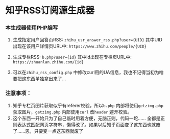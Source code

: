 知乎RSS订阅源生成器
===
### 本生成器使用PHP编写


1.  生成指定用户回答页RSS:
`zhihu_usr_answer_rss.php?user={UID}` 
其中UID出现在该用户详情页URL中: 
`https://www.zhihu.com/people/{UID}` 

2. 生成专栏RSS:
`b.php?user={id}` 
其中id出现在专栏页URL中:
`https://zhuanlan.zhihu.com/{id}` 

3. 可以在`zhihu_rss_config.php` 中修改curl用的UA信息，我也不记得当初为啥要把这东西单独拿出来了…

### 注意事项：
1. 知乎专栏页图片获取似乎有referer校验，所以`b.php` 内部将使用`getzimg.php` 获取图片，`getzimg.php` 内部使用`curl` 改`header` 避开校验。
2. 这个东西一开始只为了自己临时用着方便，无脑正则，代码一坨…… 全都是正则表达式匹配网页字符串，懒得改了。如果以后知乎页面变了这东西也就废了……恩，只要变一点这东西就废了
